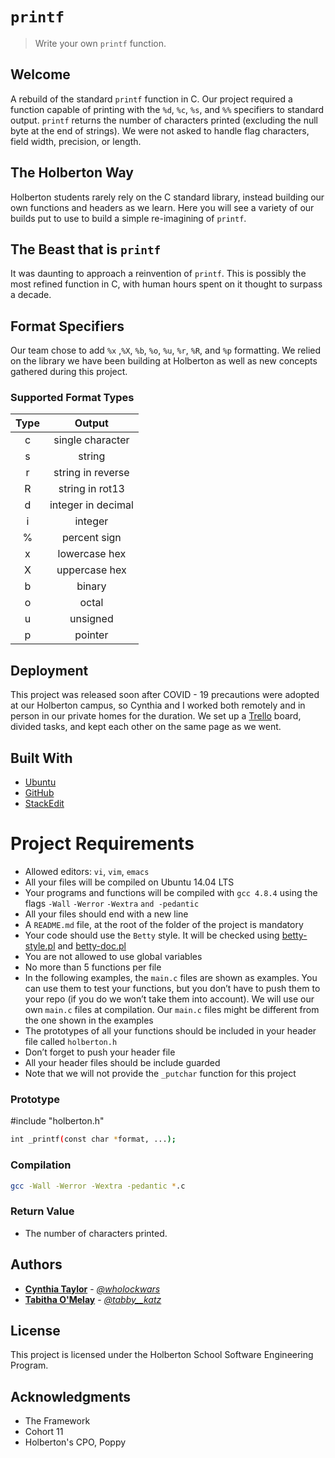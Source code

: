 # **`printf`**

>Write your own `printf` function.


## Welcome
A rebuild of the standard `printf` function in C. Our project required a function capable of printing with the `%d`, `%c`, `%s`, and `%%` specifiers to standard output. `printf` returns the number of characters printed (excluding the null byte at the end of strings). We were not asked to handle flag characters, field width, precision, or length.

## The Holberton Way
Holberton students rarely rely on the C standard library, instead building our own functions and headers as we learn. Here you will see a variety of our builds put to use to build a simple re-imagining of `printf`.

## The Beast that is `printf`
It was daunting to approach a reinvention of `printf`. This is possibly the most refined function in C, with human hours spent on it thought to surpass a decade.

## Format Specifiers
Our team chose to add `%x` ,`%X`, `%b`, `%o`, `%u`, `%r`, `%R`, and `%p` formatting. We relied on the library we have been building at Holberton as well as new concepts gathered during this project.

### Supported Format Types

| Type  | Output |
|:-----:|:------:|
| c | single character |
| s | string |
| r | string in reverse |
| R | string in rot13 |
| d | integer in decimal |
| i | integer |
| % | percent sign |
| x | lowercase hex |
| X | uppercase hex |
| b | binary |
| o | octal |
| u | unsigned |
| p | pointer |

## Deployment
This project was released soon after COVID - 19 precautions were adopted at our Holberton campus, so Cynthia and I worked both remotely and in person in our private homes for the duration. We set up a [Trello](https://trello.com) board, divided tasks, and kept each other on the same page as we went.

## Built With

* [Ubuntu](https://ubuntu.com/)
* [GitHub](https://github.com/)
* [StackEdit](https://stackedit.io/)

# Project Requirements
-   Allowed editors: `vi`, `vim`, `emacs`
-   All your files will be compiled on Ubuntu 14.04 LTS
-   Your programs and functions will be compiled with `gcc 4.8.4` using the flags `-Wall` `-Werror` `-Wextra` `and -pedantic`
-   All your files should end with a new line
-   A `README.md` file, at the root of the folder of the project is mandatory
-   Your code should use the `Betty` style. It will be checked using [betty-style.pl](https://github.com/holbertonschool/Betty/blob/master/betty-style.pl "betty-style.pl") and [betty-doc.pl](https://github.com/holbertonschool/Betty/blob/master/betty-doc.pl "betty-doc.pl")
-   You are not allowed to use global variables
-   No more than 5 functions per file
-   In the following examples, the `main.c` files are shown as examples. You can use them to test your functions, but you don’t have to push them to your repo (if you do we won’t take them into account). We will use our own `main.c` files at compilation. Our `main.c` files might be different from the one shown in the examples
-   The prototypes of all your functions should be included in your header file called `holberton.h`
-   Don’t forget to push your header file
-   All your header files should be include guarded
-   Note that we will not provide the `_putchar` function for this project

### Prototype
#include "holberton.h"
```bash
int _printf(const char *format, ...);
```
### Compilation
```bash
gcc -Wall -Werror -Wextra -pedantic *.c
```
### Return Value
* The number of characters printed.

## Authors
* [**Cynthia Taylor**](https://github.com/cg-taylor) - [*@wholockwars*](https://twitter.com/wholockwars)
* [**Tabitha O'Melay**](https://github.com/tabbykatz) - [*@tabby__katz*](https://twitter.com/tabby__katz)

## License

This project is licensed under the Holberton School Software Engineering Program.

## Acknowledgments

* The Framework
* Cohort 11
* Holberton's CPO, Poppy

